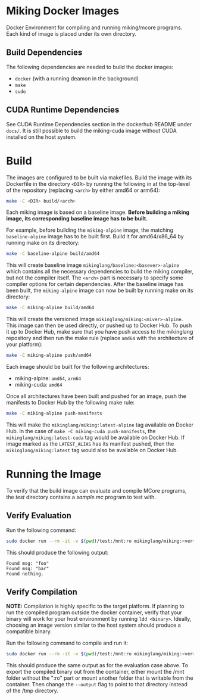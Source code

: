 # Miking Docker Images
Docker Environment for compiling and running miking/mcore programs. Each kind
of image is placed under its own directory.

## Build Dependencies

The following dependencies are needed to build the docker images:

* `docker` (with a running deamon in the background)
* `make`
* `sudo`

## CUDA Runtime Dependencies

See CUDA Runtime Dependencies section in the dockerhub README under `docs/`. It
is still possible to build the miking-cuda image without CUDA installed on the
host system.

# Build

The images are configured to be built via makefiles. Build the image with its
Dockerfile in the directory `<DIR>` by running the following in at the
top-level of the repository (replacing `<arch>` by either amd64 or arm64):

```sh
make -C <DIR> build/<arch>
```

Each miking image is based on a baseline image. **Before building a miking
image, its corresponding baseline image has to be built.**

For example, before building the `miking-alpine` image, the matching
`baseline-alpine` image has to be built first. Build it for amd64/x86_64 by
running make on its directory:

```sh
make -C baseline-alpine build/amd64
```

This will create baseline image `mikinglang/baseline:<basever>-alpine` which
contains all the necessary dependencies to build the miking compiler, but not
the compiler itself. The `<arch>` part is necessary to specify some compiler
options for certain dependencies. After the baseline image has been built, the
`miking-alpine` image can now be built by running make on its directory:

```sh
make -C miking-alpine build/amd64
```

This will create the versioned image `mikinglang/miking:<miver>-alpine`. This
image can then be used directly, or pushed up to Docker Hub. To push it up to
Docker Hub, make sure that you have push access to the mikinglang repository
and then run the make rule (replace `amd64` with the architecture of your
platform):

```sh
make -C miking-alpine push/amd64
```

Each image should be built for the following architectures:

 * miking-alpine: `amd64`, `arm64`
 * miking-cuda: `amd64`

Once all architectures have been built and pushed for an image, push the
manifests to Docker Hub by the following make rule:

```sh
make -C miking-alpine push-manifests
```

This will make the `mikinglang/miking:latest-alpine` tag available on Docker
Hub. In the case of `make -C miking-cuda push-manifests`, the
`mikinglang/miking:latest-cuda` tag would be available on Docker Hub. If image
marked as the `LATEST_ALIAS` has its manifest pushed, then the
`mikinglang/miking:latest` tag would also be available on Docker Hub.

# Running the Image

To verify that the build image can evaluate and compile MCore programs, the
_test_ directory contains a _sample.mc_ program to test with.

## Verify Evaluation

Run the following command:

```sh
sudo docker run --rm -it -v $(pwd)/test:/mnt:ro mikinglang/miking:<ver> mi eval /mnt/sample.mc
```

This should produce the following output:

```
Found msg: "foo"
Found msg: "bar"
Found nothing.
```

## Verify Compilation

**NOTE:** Compilation is highly specific to the target platform. If planning to
run the compiled program outside the docker container, verify that your binary
will work for your host environment by running `ldd <binary>`. Ideally,
choosing an image version similar to the host system should produce a
compatible binary.

Run the following command to compile and run it:

```sh
sudo docker run --rm -it -v $(pwd)/test:/mnt:ro mikinglang/miking:<ver> bash -c "mi compile /mnt/sample.mc --output /tmp/sample && /tmp/sample"
```

This should produce the same output as for the evaluation case above. To export
the compiled binary out from the container, either mount the /mnt folder
without the ":ro" part or mount another folder that is writable from the
container. Then change the `--output` flag to point to that directory instead
of the /tmp directory.
